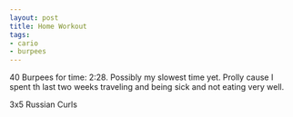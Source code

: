 ```yaml
---
layout: post
title: Home Workout
tags:
- cario
- burpees
---
```


40 Burpees for time: 2:28. Possibly my slowest time yet. Prolly cause I spent th last two weeks traveling and being sick and not eating very well.

3x5 Russian Curls
